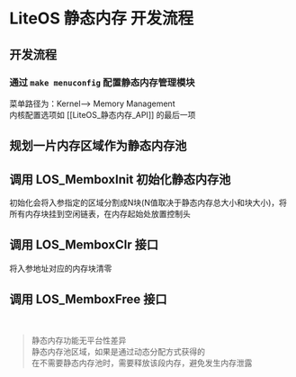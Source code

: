 # LiteOS 静态内存 开发流程
## 开发流程

### 通过 `make menuconfig` 配置静态内存管理模块
菜单路径为：Kernel--> Memory Management  
内核配置选项如 [[LiteOS_静态内存_API]] 的最后一项

## 规划一片内存区域作为静态内存池

## 调用 LOS_MemboxInit 初始化静态内存池
初始化会将入参指定的区域分割成N块(N值取决于静态内存总大小和块大小)，将所有内存块挂到空闲链表，在内存起始处放置控制头

## 调用 LOS_MemboxClr 接口
将入参地址对应的内存块清零

## 调用 LOS_MemboxFree 接口

</br>

> 静态内存功能无平台性差异  
> 静态内存池区域，如果是通过动态分配方式获得的  
> 在不需要静态内存池时，需要释放该段内存，避免发生内存泄露

